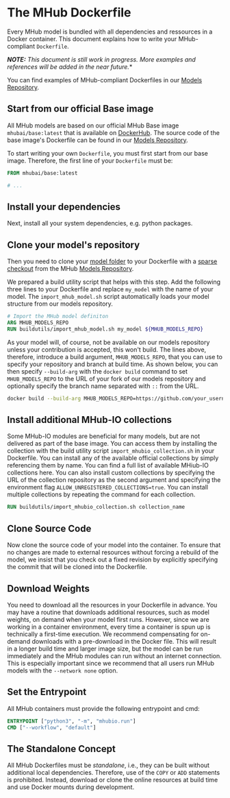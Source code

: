 # The MHub Dockerfile

Every MHub model is bundled with all dependencies and ressources in a Docker container.
This document explains how to write your MHub-compliant `Dockerfile`.

***NOTE:** This document is still work in progress. More examples and references will be added in the near future.**

You can find examples of MHub-compliant Dockerfiles in our [Models Repository](https://github.com/MHubAI/models/blob/main/base/dockerfiles/Dockerfile).

## Start from our official Base image

All MHub models are based on our official MHub Base image `mhubai/base:latest` that is available on [DockerHub](https://hub.docker.com/). The source code of the base image's Dockerfile can be found in our [Models Repository](https://github.com/MHubAI/models/blob/main/base/dockerfiles/Dockerfile).

To start writing your own `Dockerfile`, you must first start from our base image. Therefore, the first line of your `Dockerfile` must be:

```dockerfile
FROM mhubai/base:latest

# ...
```

## Install your dependencies

Next, install all your system dependencies, e.g. python packages.

## Clone your model's repository

Then you need to clone your [model folder](model_folder_structure.md) to your Dockerfile with a [sparse checkout](https://git-scm.com/docs/git-sparse-checkout) from the MHub [Models Repository](https://github.com/MHubAI/models/).

We prepared a build utility script that helps with this step. Add the following three lines to your Dockerfile and replace `my_model` with the name of your model. The `import_mhub_model.sh` script automatically loads your model structure from our models repository.

```dockerfile
# Import the MHub model definiton
ARG MHUB_MODELS_REPO
RUN buildutils/import_mhub_model.sh my_model ${MHUB_MODELS_REPO}
```

As your model will, of course, not be available on our models repository unless your contribution is accepted, this won't build. The lines above, therefore, introduce a build argument, `MHUB_MODELS_REPO`, that you can use to specify your repository and branch at build time. As shown below, you can then specify `--build-arg` with the `docker build` command to set `MHUB_MODELS_REPO` to the URL of your fork of our models repository and optionally specify the branch name separated with `::` from the URL.

```bash
docker build --build-arg MHUB_MODELS_REPO=https://github.com/your_username/models-fork::branch -t dev/my_model:latest.
```

## Install additional MHub-IO collections

Some MHub-IO modules are beneficial for many models, but are not delivered as part of the base image. You can access them by installing the collection with the build utility script `import_mhubio_collection.sh` in your Dockerfile. You can install any of the available official collections by simply referencing them by name. You can find a full list of available MHiub-IO collections here. You can also install custom collections by specifying the URL of the collection repository as the second argument and specifying the environment flag `ALLOW_UNREGISTERED_COLLECTIONS=true`.
You can install multiple collections by repeating the command for each collection.

```dockerfile
RUN buildutils/import_mhubio_collection.sh collection_name
```

## Clone Source Code

Now clone the source code of your model into the container. To ensure that no changes are made to external resources without forcing a rebuild of the model, we insist that you check out a fixed revision by explicitly specifying the commit that will be cloned into the Dockerfile.

## Download Weights

You need to download all the resources in your Dockerfile in advance. You may have a routine that downloads additional resources, such as model weights, on demand when your model first runs. However, since we are working in a container environment, every time a container is spun up is technically a first-time execution. We recommend compensating for on-demand downloads with a pre-download in the Docker file. This will result in a longer build time and larger image size, but the model can be run immediately and the MHub modules can run without an internet connection. This is especially important since we recommend that all users run MHub models with the `--network none` option.

## Set the Entrypoint

All MHub containers must provide the following entrypoint and cmd:

```dockerfile
ENTRYPOINT ["python3", "-m", "mhubio.run"]
CMD ["--workflow", "default"]
```

## The Standalone Concept

All MHub Dockerfiles must be *standalone*, i.e., they can be built without additional local dependencies. Therefore, use of the `COPY` or `ADD` statements is prohibited. Instead, download or clone the online resources at build time and use Docker mounts during development.
